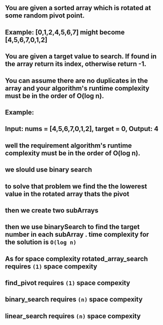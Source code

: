 ## You are given a sorted array which is rotated at some random pivot point.

## Example: [0,1,2,4,5,6,7] might become [4,5,6,7,0,1,2]

## You are given a target value to search. If found in the array return its index, otherwise return -1.

## You can assume there are no duplicates in the array and your algorithm's runtime complexity must be in the order of O(log n).

## Example:

## Input: nums = [4,5,6,7,0,1,2], target = 0, Output: 4

## well the requirement algorithm's runtime complexity must be in the order of O(log n).

## we slould use binary search

## to solve that problem we find the the lowerest value in the rotated array thats the pivot

## then we create two subArrays

## then we use binarySearch to find the target number in each subArray . time complexity for the solution is `O(log n)`

## As for space complexity rotated_array_search requires `(1)` space compexity

## find_pivot requires `(1)` space compexity

## binary_search requires `(n)` space compexity

## linear_search requires `(n)` space compexity

